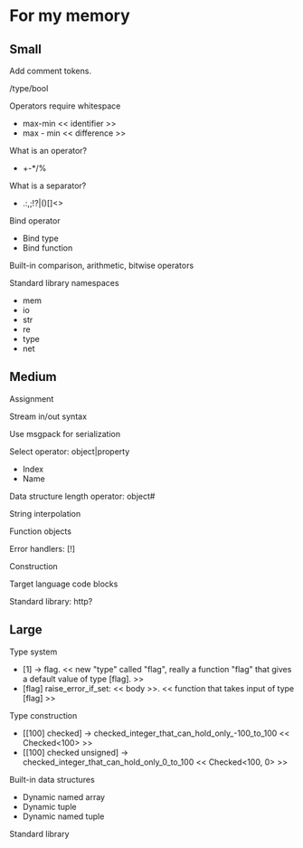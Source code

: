 # For my memory

## Small

Add comment tokens.

/type/bool

Operators require whitespace
* max-min << identifier >>
* max - min << difference >>

What is an operator?
* +-*/%

What is a separator?
* .:,;!?|()[]<>

Bind operator
* Bind type
* Bind function

Built-in comparison, arithmetic, bitwise operators

Standard library namespaces
* mem
* io
* str
* re
* type
* net

## Medium

Assignment

Stream in/out syntax

Use msgpack for serialization

Select operator: object|property
* Index
* Name

Data structure length operator: object#

String interpolation

Function objects

Error handlers: [!]

Construction

Target language code blocks

Standard library: http?

## Large

Type system
* [1] -> flag. << new "type" called "flag", really a function "flag" that gives a default value of type [flag]. >>
* [flag] raise_error_if_set: << body >>. << function that takes input of type [flag] >>

Type construction
* [[100] checked] -> checked_integer_that_can_hold_only_-100_to_100 << Checked<100> >> 
* [[100] checked unsigned] -> checked_integer_that_can_hold_only_0_to_100 << Checked<100, 0> >> 

Built-in data structures
* Dynamic named array
* Dynamic tuple
* Dynamic named tuple

Standard library
